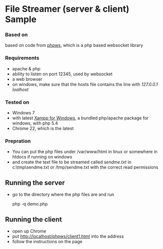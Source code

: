 # File Streamer (server & client) Sample

### Based on
based on code from [phpws](http://code.google.com/p/phpws/), which is a php based websocket library

### Requirements
- apache & php
- ability to listen on port 12345, used by websocket
- a web browser
- on windows, make sure that the hosts file contains the line with _127.0.0.1 loalhost_

### Tested on
- Windows 7
- with latest [Xampp for Windows](http://www.apachefriends.org/en/xampp-windows.html), a bundled php/apache package for windows, with php 5.4
- Chrome 22, which is the latest

### Prepration
- You can put the php files under /var/www/html in linux or somewhere in htdocs if running on windows
- and create the text file to be streamed called *sendme.txt* in c:\tmp\sendme.txt or /tmp/sendme.txt with the correct read permissions


## Running the server
- go to the directory where the php files are and run 

	php -q demo.php


## Running the client
- open up Chrome
- put [http://localhost/phpws/client1.html](http://localhost/phpws/client1.html) into the address
- follow the instructions on the page